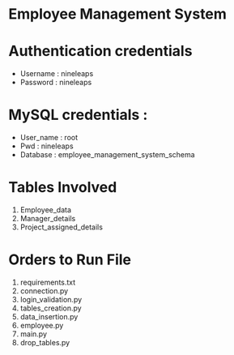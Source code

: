 # Employee Management System 

# Authentication credentials
- Username : nineleaps
- Password : nineleaps

# MySQL credentials :
- User_name : root
- Pwd : nineleaps
- Database : employee_management_system_schema
  
# Tables Involved
1. Employee_data
2. Manager_details
3. Project_assigned_details

# Orders to Run File
1. requirements.txt
2. connection.py
3. login_validation.py
4. tables_creation.py
5. data_insertion.py
6. employee.py
7. main.py
8. drop_tables.py
